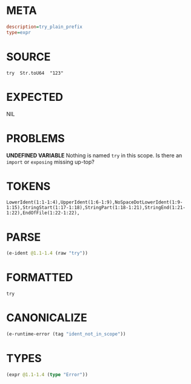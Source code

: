 # META
~~~ini
description=try_plain_prefix
type=expr
~~~
# SOURCE
~~~roc
try  Str.toU64  "123"
~~~
# EXPECTED
NIL
# PROBLEMS
**UNDEFINED VARIABLE**
Nothing is named `try` in this scope.
Is there an `import` or `exposing` missing up-top?

# TOKENS
~~~zig
LowerIdent(1:1-1:4),UpperIdent(1:6-1:9),NoSpaceDotLowerIdent(1:9-1:15),StringStart(1:17-1:18),StringPart(1:18-1:21),StringEnd(1:21-1:22),EndOfFile(1:22-1:22),
~~~
# PARSE
~~~clojure
(e-ident @1.1-1.4 (raw "try"))
~~~
# FORMATTED
~~~roc
try
~~~
# CANONICALIZE
~~~clojure
(e-runtime-error (tag "ident_not_in_scope"))
~~~
# TYPES
~~~clojure
(expr @1.1-1.4 (type "Error"))
~~~
